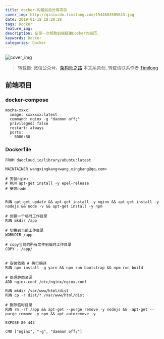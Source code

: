 ```yaml
---
title: docker-构建前后分离项目
cover_img: http://qiniucdn.timilong.com/1544683505643.jpg
date: 2019-01-18 10:29:28
tags: Docker
feature_img:
description: 记录一次帮助前端搭建Docker的经历.
keywords: Docker
categories: Docker
---
```


![cover_img](http://qiniucdn.timilong.com/1544683505643.jpg)

> 转载自: 微信公众号，[架构师之路]()
> 本文系原创, 转载请联系作者 [Timilong](http://blog.timilong.com/about)

## 前端项目

### docker-compose
```
mocha-xxxx:
  image: xxxxxxx:latest
  command: nginx -g "daemon off;"
  privileged: false
  restart: always
  ports:
  - 8080:80

```

### Dockerfile
```
FROM daocloud.io/library/ubuntu:latest

MAINTAINER wangxingkang<wang_xingkang@qq.com>

# 安装nginx
# RUN apt-get install -y epel-release
# 安装node


RUN apt-get update && apt-get install -y nginx && apt-get install -y nodejs && node -v && apt-get install -y npm

# 创建一个临时工作目录
RUN mkdir /app

# 切换到当前工作目录
WORKDIR /app

# copy当前的所有文件到临时工作目录
COPY . /app/


# 安装依赖 # 执行编译
RUN npm install -g yarn && npm run bootstrap && npm run build

# 处理静态资源
ADD nginx.conf /etc/nginx/nginx.conf

RUN mkdir /var/www/html/dist
RUN cp -r dist/* /var/www/html/dist

# 删除临时目录
RUN rm -rf /app && apt-get --purge remove -y nodejs &&  apt-get --purge remove -y npm && apt autoremove -y

EXPOSE 80 443

CMD ["nginx", "-g", "daemon off;"]

```
